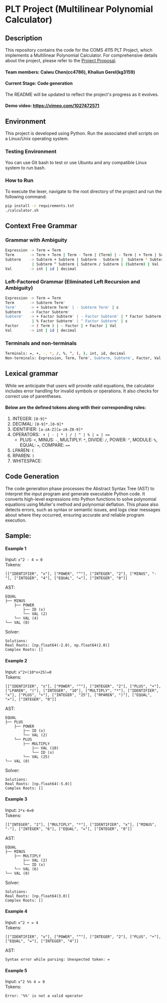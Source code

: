 # PLT Project (Multilinear Polynomial Calculator)

## Description
This repository contains the code for the COMS 4115 PLT Project, which implements a Multilinear Polynomial Calculator. For comprehensive details about the project, please refer to the [Project Proposal](https://github.com/4115-project/PLTProject/blob/main/assignments/proposal.pdf).

#### Team members: Caiwu Chen(cc4786), Khaliun Gerel(kg3159)

#### Current Stage: Code generation
The README will be updated to reflect the project's progress as it evolves.

#### Demo video: https://vimeo.com/1027472571

## Environment
This project is developed using Python. Run the associated shell scripts on a Linux/Unix operating system.

### Testing Environment
You can use Git bash to test or use Ubuntu and any compatible Linux system to run bash. <br />

### How to Run
To execute the lexer, navigate to the root directory of the project and run the following command:
```bash
pip install -r requirements.txt
./calculator.sh
```

## Context Free Grammar
### Grammar with Ambiguity
```bash
Expression -> Term = Term
Term       -> Term + Term | Term - Term | (Term) | - Term | + Term | Subterm
Subterm    -> Subterm + Subterm | Subterm - Subterm |  Subterm * Subterm | Subterm % Subterm
            | Subterm ^ Subterm | Subterm / Subterm | (Subterm) | Val
Val        -> int | id | decimal

```
### Left-Factored Grammar (Eliminated Left Recursion and Ambiguity)
```bash
Expression -> Term = Term
Term       -> Subterm Term'
Term'      -> + Subterm Term' | - Subterm Term' | ε
Subterm    -> Factor Subterm'
Subterm'   -> + Factor Subterm' | - Factor Subterm' | * Factor Subterm' | / Factor Subterm' 
            | % Factor Subterm' | ^ Factor Subterm' | ε
Factor     -> ( Term ) | - Factor | + Factor | Val
Val        -> int | id | decimal

```
### Terminals and non-terminals
```bash
Terminals: =, +, -, *, /, %, ^, (, ), int, id, decimal
Non-terminals: Expression, Term, Term', Subterm, Subterm', Factor, Val
```

## Lexical grammar
While we anticipate that users will provide valid equations, the calculator includes error handling for invalid symbols or operations. It also checks for correct use of parentheses.

#### Below are the defined tokens along with their corresponding rules:
1. INTEGER: ```[0-9]*```
2. DECIMAL: ```[0-9]*.[0-9]*```
3. IDENTIFIER: ```[a-zA-Z][a-zA-Z0-9]*```
4. OPERATORS: ``` + | - | * | / | ^ | % | = | ==```
   - PLUS: ```+```, MINUS: ```-```, MULTIPLY: ```*```, DIVIDE: ```/```, POWER: ```^```, MODULE: ```%```, EQUAL: ```=```, COMPARE: ```==```
5. LPAREN: ```(```
6. RPAREN: ```)```
7. WHITESPACE: ``` ```

## Code Generation

The code generation phase processes the Abstract Syntax Tree (AST) to interpret the input program and generate executable Python code. It converts high-level expressions into Python functions to solve polynomial equations using Muller's method and polynomial deflation. This phase also detects errors, such as syntax or semantic issues, and logs clear messages about where they occurred, ensuring accurate and reliable program execution.

## Sample:

#### Example 1
Input: ```x^2 - 4 = 0``` <br />
Tokens: 
```
[["IDENTIFIER", "x"], ["POWER", "^"], ["INTEGER", "2"], ["MINUS", "-"], ["INTEGER", "4"], ["EQUAL", "="], ["INTEGER", "0"]]
```
AST:
```
EQUAL
├── MINUS
    ├── POWER
        ├── ID (x)
        └── VAL (2)
    └── VAL (4)
└── VAL (0)
```
Solver: 
```
Solutions:
Real Roots: [np.float64(-2.0), np.float64(2.0)]
Complex Roots: []
```

#### Example 2
Input: ```x^2+(10*x+25)=0``` <br />
Tokens: 
```
[["IDENTIFIER", "x"], ["POWER", "^"], ["INTEGER", "2"], ["PLUS", "+"], ["LPAREN", "("], ["INTEGER", "10"], ["MULTIPLY", "*"], ["IDENTIFIER", "x"], ["PLUS", "+"], ["INTEGER", "25"], ["RPAREN", ")"], ["EQUAL", "="], ["INTEGER", "0"]]
```
AST:
```
EQUAL
├── PLUS
    ├── POWER
        ├── ID (x)
        └── VAL (2)
    └── PLUS
        ├── MULTIPLY
            ├── VAL (10)
            └── ID (x)
        └── VAL (25)
└── VAL (0)
```
Solver: 
```
Solutions:
Real Roots: [np.float64(-5.0)]
Complex Roots: []
```

#### Example 3
Input: ```2*x-6=0``` <br />
Tokens: 
```
[["INTEGER", "2"], ["MULTIPLY", "*"], ["IDENTIFIER", "x"], ["MINUS", "-"], ["INTEGER", "6"], ["EQUAL", "="], ["INTEGER", "0"]]
```
AST:
```
EQUAL
├── MINUS
    ├── MULTIPLY
        ├── VAL (2)
        └── ID (x)
    └── VAL (6)
└── VAL (0)
```
Solver: 
```
Solutions:
Real Roots: [np.float64(3.0)]
Complex Roots: []
```

#### Example 4
Input: ```x^2 + = 4``` <br />
Tokens: 
```
[["IDENTIFIER", "x"], ["POWER", "^"], ["INTEGER", "2"], ["PLUS", "+"], ["EQUAL", "="], ["INTEGER", "4"]]
```
AST:
```
Syntax error while parsing: Unexpected token: =
```


#### Example 5
Input: ```x^2 %% 4 = 0``` <br />
Tokens: 
```
Error: '%%' is not a valid operator
```

